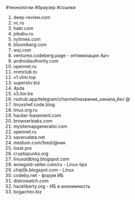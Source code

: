 #технологии #браузер #ссылки

1) deep-review.com
2) vc.ru
3) habr.com
4) pikabu.ru
5) nytimes.com
6) bloomberg.com
7) wsj.com
8) ventureo.codeberg.page - оптимизация Арч
9) androidauthority.com
10) opennet.ru
11) nnmclub.to
12) v1.vlmi.top
13) supersliv.biz
14) 4pda
15) s3.itor.be
16) rsshub.app/telegram/channel/название_канала_без @
17) linuxshef.code.blog
18) linux.org.ru
19) hacker-basement.com
20) browserleaks.com
21) mysitemapgenerator.com
22) opennet.ru
23) saverudata.net
24) medium.com/feed/@ник
25) losst.pro
26) cryptopunks.org
27) linuxoidblog.blogspot.com
28) wowgold-seller.com/ru - Linux tips
29) chip0k.blogspot.com - Linux
30) codeby.net - форум ИБ
31) distrowatch.com
32) hackliberty.org - ИБ и анонимность 
33) bogachev.biz